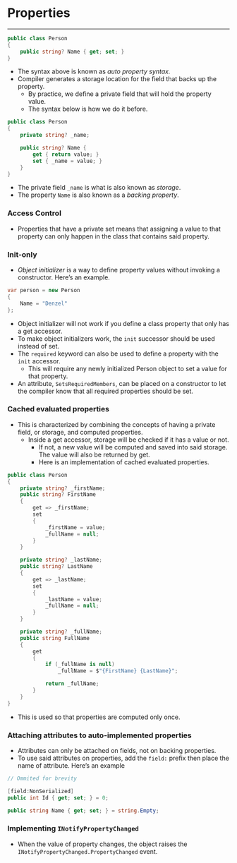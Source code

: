 # Properties

---

```csharp
public class Person
{
	public string? Name { get; set; }
}
```

- The syntax above is known as _auto property syntax._
- Compiler generates a storage location for the field that backs up the property.
    - By practice, we define a private field that will hold the property value.
    - The syntax below is how we do it before.

```csharp
public class Person
{
	private string? _name;

	public string? Name { 
		get { return value; } 
		set { _name = value; } 
	}
}
```

- The private field `_name` is what is also known as _storage_.
- The property `Name` is also known as a _backing property_.

### Access Control

- Properties that have a private set means that assigning a value to that property can only happen in the class that contains said property.

### Init-only

- _Object initializer_ is a way to define property values without invoking a constructor. Here’s an example.

```csharp
var person = new Person
{
	Name = "Denzel"
};
```

- Object initializer will not work if you define a class property that only has a get accessor.
- To make object initializers work, the `init` successor should be used instead of set.
- The `required` keyword can also be used to define a property with the `init` accessor.
    - This will require any newly initialized Person object to set a value for that property.
- An attribute, `SetsRequiredMembers`, can be placed on a constructor to let the compiler know that all required properties should be set.

### Cached evaluated properties

- This is characterized by combining the concepts of having a private field, or storage, and computed properties.
    - Inside a get accessor, storage will be checked if it has a value or not.
        - If not, a new value will be computed and saved into said storage. The value will also be returned by get.
        - Here is an implementation of cached evaluated properties.
            
```csharp
public class Person
{
	private string? _firstName;
	public string? FirstName
	{
		get => _firstName;
		set
		{
			_firstName = value;
			_fullName = null;
		}
	}

	private string? _lastName;
	public string? LastName
	{
		get => _lastName;
		set
		{
			_lastName = value;
			_fullName = null;
		}
	}

	private string? _fullName;
	public string FullName
	{
		get
		{
			if (_fullName is null)
				_fullName = $"{FirstName} {LastName}";

			return _fullName;
		}
	}
}
```

   - This is used so that properties are computed only once.

### Attaching attributes to auto-implemented properties

- Attributes can only be attached on fields, not on backing properties.
- To use said attributes on properties, add the `field:` prefix then place the name of attribute. Here’s an example

```csharp
// Ommited for brevity

[field:NonSerialized]
public int Id { get; set; } = 0;

public string Name { get; set; } = string.Empty;
```

### Implementing `INotifyPropertyChanged`

- When the value of property changes, the object raises the `INotifyPropertyChanged.PropertyChanged` event.